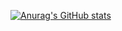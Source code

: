 [![Anurag's GitHub stats](https://github-readme-stats.vercel.app/api?username=perdiDev&count_private=true)](https://github.com/anuraghazra/github-readme-stats)

